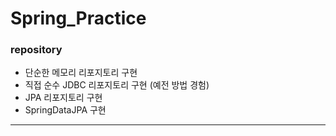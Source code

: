 # Spring_Practice


### repository

+ 단순한 메모리 리포지토리 구현
+ 직접 순수 JDBC 리포지토리 구현 (예전 방법 경험)
+ JPA 리포지토리 구현
+ SpringDataJPA 구현

***
